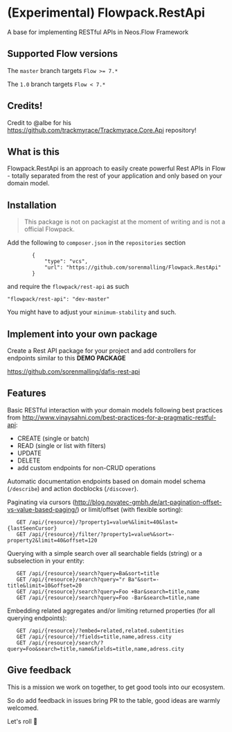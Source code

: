 # (Experimental) Flowpack.RestApi

A base for implementing RESTful APIs in Neos.Flow Framework

## Supported Flow versions

The `master` branch targets `Flow >= 7.*`

The `1.0` branch targets `Flow < 7.*`

## Credits!

Credit to @albe for his https://github.com/trackmyrace/Trackmyrace.Core.Api repository!

## What is this

Flowpack.RestApi is an approach to easily create powerful Rest APIs in Flow - totally separated from the rest of your application and only based on your domain model.

## Installation

> This package is not on packagist at the moment of writing and is not a official Flowpack.

Add the following to `composer.json` in the `repositories` section

```
        {
            "type": "vcs",
            "url": "https://github.com/sorenmalling/Flowpack.RestApi"
        }
```

and require the `flowpack/rest-api` as such

```
"flowpack/rest-api": "dev-master"
```

You might have to adjust your `minimum-stability` and such.

## Implement into your own package

Create a Rest API package for your project and add controllers for endpoints similar to this **DEMO PACKAGE** 

https://github.com/sorenmalling/dafis-rest-api

## Features

Basic RESTful interaction with your domain models following best practices from http://www.vinaysahni.com/best-practices-for-a-pragmatic-restful-api:
- CREATE (single or batch)
- READ (single or list with filters)
- UPDATE
- DELETE
- add custom endpoints for non-CRUD operations

Automatic documentation endpoints based on domain model schema (`/describe`) and action docblocks (`/discover`).

Paginating via cursors (http://blog.novatec-gmbh.de/art-pagination-offset-vs-value-based-paging/) or limit/offset (with flexible sorting):
```
   GET /api/{resource}/?property1=value%&limit=40&last={lastSeenCursor}
   GET /api/{resource}/filter/?property1=value%&sort=-property2&limit=40&offset=120
```

Querying with a simple search over all searchable fields (string) or a subselection in your entity:
```
   GET /api/{resource}/search?query=Ba&sort=title
   GET /api/{resource}/search?query="r Ba"&sort=-title&limit=10&offset=20
   GET /api/{resource}/search?query=Foo +Bar&search=title,name
   GET /api/{resource}/search?query=Foo -Bar&search=title,name
```

Embedding related aggregates and/or limiting returned properties (for all querying endpoints):
```
   GET /api/{resource}/?embed=related,related.subentities
   GET /api/{resource}/?fields=title,name,adress.city
   GET /api/{resource}/search/?query=Foo&search=title,name&fields=title,name,adress.city
```


## Give feedback

This is a mission we work on together, to get good tools into our ecosystem.

So do add feedback in issues bring PR to the table, good ideas are warmly welcomed.

Let's roll 💪
